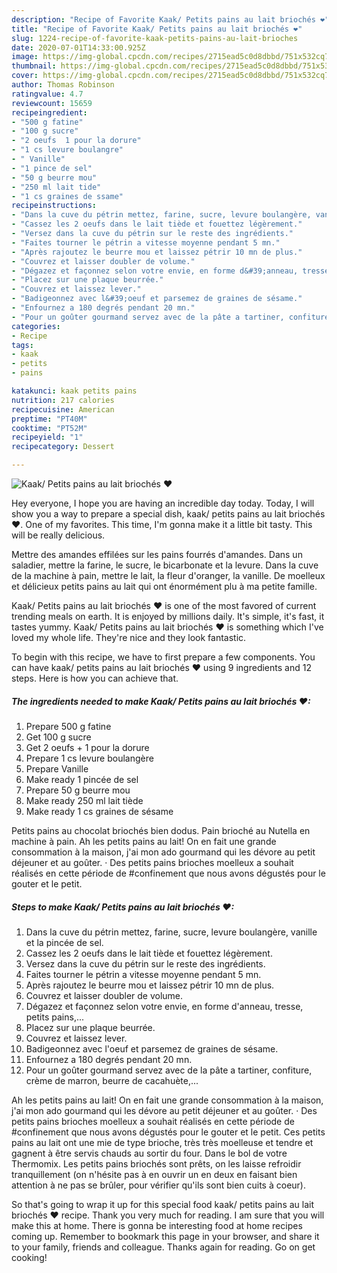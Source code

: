 ```yaml
---
description: "Recipe of Favorite Kaak/ Petits pains au lait briochés ❤"
title: "Recipe of Favorite Kaak/ Petits pains au lait briochés ❤"
slug: 1224-recipe-of-favorite-kaak-petits-pains-au-lait-brioches
date: 2020-07-01T14:33:00.925Z
image: https://img-global.cpcdn.com/recipes/2715ead5c0d8dbbd/751x532cq70/kaak-petits-pains-au-lait-brioches-❤-photo-principale-de-la-recette.jpg
thumbnail: https://img-global.cpcdn.com/recipes/2715ead5c0d8dbbd/751x532cq70/kaak-petits-pains-au-lait-brioches-❤-photo-principale-de-la-recette.jpg
cover: https://img-global.cpcdn.com/recipes/2715ead5c0d8dbbd/751x532cq70/kaak-petits-pains-au-lait-brioches-❤-photo-principale-de-la-recette.jpg
author: Thomas Robinson
ratingvalue: 4.7
reviewcount: 15659
recipeingredient:
- "500 g fatine"
- "100 g sucre"
- "2 oeufs  1 pour la dorure"
- "1 cs levure boulangre"
- " Vanille"
- "1 pince de sel"
- "50 g beurre mou"
- "250 ml lait tide"
- "1 cs graines de ssame"
recipeinstructions:
- "Dans la cuve du pétrin mettez, farine, sucre, levure boulangère, vanille et la pincée de sel."
- "Cassez les 2 oeufs dans le lait tiède et fouettez légèrement."
- "Versez dans la cuve du pétrin sur le reste des ingrédients."
- "Faites tourner le pétrin a vitesse moyenne pendant 5 mn."
- "Après rajoutez le beurre mou et laissez pétrir 10 mn de plus."
- "Couvrez et laisser doubler de volume."
- "Dégazez et façonnez selon votre envie, en forme d&#39;anneau, tresse, petits pains,..."
- "Placez sur une plaque beurrée."
- "Couvrez et laissez lever."
- "Badigeonnez avec l&#39;oeuf et parsemez de graines de sésame."
- "Enfournez a 180 degrés pendant 20 mn."
- "Pour un goûter gourmand servez avec de la pâte a tartiner, confiture, crème de marron, beurre de cacahuète,..."
categories:
- Recipe
tags:
- kaak
- petits
- pains

katakunci: kaak petits pains 
nutrition: 217 calories
recipecuisine: American
preptime: "PT40M"
cooktime: "PT52M"
recipeyield: "1"
recipecategory: Dessert

---
```



![Kaak/ Petits pains au lait briochés ❤](https://img-global.cpcdn.com/recipes/2715ead5c0d8dbbd/751x532cq70/kaak-petits-pains-au-lait-brioches-❤-photo-principale-de-la-recette.jpg)

Hey everyone, I hope you are having an incredible day today. Today, I will show you a way to prepare a special dish, kaak/ petits pains au lait briochés ❤. One of my favorites. This time, I'm gonna make it a little bit tasty. This will be really delicious.

Mettre des amandes effilées sur les pains fourrés d&#39;amandes. Dans un saladier, mettre la farine, le sucre, le bicarbonate et la levure. Dans la cuve de la machine à pain, mettre le lait, la fleur d&#39;oranger, la vanille. De moelleux et délicieux petits pains au lait qui ont énormément plu à ma petite famille.

Kaak/ Petits pains au lait briochés ❤ is one of the most favored of current trending meals on earth. It is enjoyed by millions daily. It's simple, it's fast, it tastes yummy. Kaak/ Petits pains au lait briochés ❤ is something which I've loved my whole life. They're nice and they look fantastic.


To begin with this recipe, we have to first prepare a few components. You can have kaak/ petits pains au lait briochés ❤ using 9 ingredients and 12 steps. Here is how you can achieve that.

<!--inarticleads1-->

##### The ingredients needed to make Kaak/ Petits pains au lait briochés ❤:

1. Prepare 500 g fatine
1. Get 100 g sucre
1. Get 2 oeufs + 1 pour la dorure
1. Prepare 1 cs levure boulangère
1. Prepare  Vanille
1. Make ready 1 pincée de sel
1. Prepare 50 g beurre mou
1. Make ready 250 ml lait tiède
1. Make ready 1 cs graines de sésame


Petits pains au chocolat briochés bien dodus. Pain brioché au Nutella en machine à pain. Ah les petits pains au lait! On en fait une grande consommation à la maison, j&#39;ai mon ado gourmand qui les dévore au petit déjeuner et au goûter. · Des petits pains brioches moelleux a souhait réalisés en cette période de #confinement que nous avons dégustés pour le gouter et le petit. 

<!--inarticleads2-->

##### Steps to make Kaak/ Petits pains au lait briochés ❤:

1. Dans la cuve du pétrin mettez, farine, sucre, levure boulangère, vanille et la pincée de sel.
1. Cassez les 2 oeufs dans le lait tiède et fouettez légèrement.
1. Versez dans la cuve du pétrin sur le reste des ingrédients.
1. Faites tourner le pétrin a vitesse moyenne pendant 5 mn.
1. Après rajoutez le beurre mou et laissez pétrir 10 mn de plus.
1. Couvrez et laisser doubler de volume.
1. Dégazez et façonnez selon votre envie, en forme d&#39;anneau, tresse, petits pains,...
1. Placez sur une plaque beurrée.
1. Couvrez et laissez lever.
1. Badigeonnez avec l&#39;oeuf et parsemez de graines de sésame.
1. Enfournez a 180 degrés pendant 20 mn.
1. Pour un goûter gourmand servez avec de la pâte a tartiner, confiture, crème de marron, beurre de cacahuète,...


Ah les petits pains au lait! On en fait une grande consommation à la maison, j&#39;ai mon ado gourmand qui les dévore au petit déjeuner et au goûter. · Des petits pains brioches moelleux a souhait réalisés en cette période de #confinement que nous avons dégustés pour le gouter et le petit. Ces petits pains au lait ont une mie de type brioche, très très moelleuse et tendre et gagnent à être servis chauds au sortir du four. Dans le bol de votre Thermomix. Les petits pains briochés sont prêts, on les laisse refroidir tranquillement (on n&#39;hésite pas à en ouvrir un en deux en faisant bien attention à ne pas se brûler, pour vérifier qu&#39;ils sont bien cuits à coeur). 

So that's going to wrap it up for this special food kaak/ petits pains au lait briochés ❤ recipe. Thank you very much for reading. I am sure that you will make this at home. There is gonna be interesting food at home recipes coming up. Remember to bookmark this page in your browser, and share it to your family, friends and colleague. Thanks again for reading. Go on get cooking!
